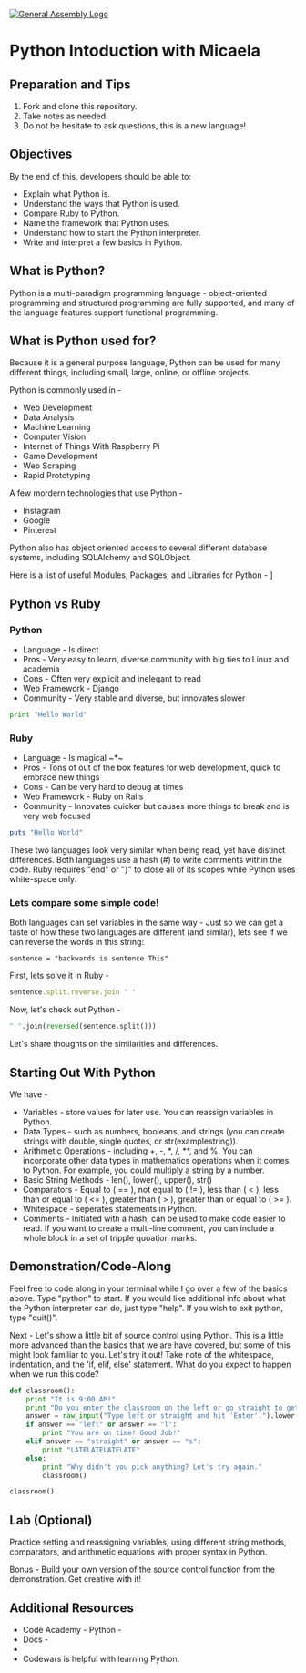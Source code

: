 [![General Assembly Logo](https://camo.githubusercontent.com/1a91b05b8f4d44b5bbfb83abac2b0996d8e26c92/687474703a2f2f692e696d6775722e636f6d2f6b6538555354712e706e67)](https://generalassemb.ly/education/web-development-immersive)

# Python Intoduction with Micaela

## Preparation and Tips

1.  Fork and clone this repository.
1.  Take notes as needed.
1.  Do not be hesitate to ask questions, this is a new language!

## Objectives

By the end of this, developers should be able to:

-   Explain what Python is.
-   Understand the ways that Python is used.
-   Compare Ruby to Python.
-   Name the framework that Python uses.
-   Understand how to start the Python interpreter.
-   Write and interpret a few basics in Python.

## What is Python?

Python is a multi-paradigm programming language - object-oriented programming and structured programming are fully supported, and many of the language features support functional programming.

## What is Python used for?

Because it is a general purpose language, Python can be used for many different things, including small, large, online, or offline projects.

Python is commonly used in -
-   Web Development
-   Data Analysis
-   Machine Learning
-   Computer Vision
-   Internet of Things With Raspberry Pi
-   Game Development
-   Web Scraping
-   Rapid Prototyping

A few mordern technologies that use Python -
-   Instagram
-   Google
-   Pinterest

Python also has object oriented access to several different database systems, including SQLAlchemy and SQLObject.

Here is a list of useful Modules, Packages, and Libraries for Python - [](https://wiki.python.org/moin/UsefulModules#Useful_Modules.2C_Packages_and_Libraries)]

## Python vs Ruby

### Python
-   Language - Is direct
-   Pros - Very easy to learn, diverse community with big ties to Linux and academia
-   Cons - Often very explicit and inelegant to read
-   Web Framework - Django
-   Community - Very stable and diverse, but innovates slower

```python
print "Hello World"
```

### Ruby
-   Language - Is magical ~*~
-   Pros - Tons of out of the box features for web development, quick to embrace new things
-   Cons - Can be very hard to debug at times
-   Web Framework - Ruby on Rails
-   Community - Innovates quicker but causes more things to break and is very web focused

```ruby
puts "Hello World"
```

These two languages look very similar when being read, yet have distinct differences.
Both languages use a hash (#) to write comments within the code.
Ruby requires "end" or "}" to close all of its scopes while Python uses white-space only.

### Lets compare some simple code!

Both languages can set variables in the same way -
Just so we can get a taste of how these two languages are different (and similar), lets see if we can reverse the words in this string:

```
sentence = "backwards is sentence This"
```

First, lets solve it in Ruby -
```ruby
sentence.split.reverse.join ' '
```

Now, let's check out Python -
```python
" ".join(reversed(sentence.split()))
```

Let's share thoughts on the similarities and differences.

## Starting Out With Python

We have -
-   Variables - store values for later use. You can reassign variables in Python.
-   Data Types - such as numbers, booleans, and strings (you can create strings with double, single quotes, or str(examplestring)).
-   Arithmetic Operations - including +, -, *, /, **, and %. You can incorporate other data types in mathematics operations when it comes to Python. For example, you could multiply a string by a number.
-   Basic String Methods - len(), lower(), upper(), str()
-   Comparators - Equal to ( == ), not equal to ( != ), less than ( < ), less than or equal to ( <= ), greater than ( > ), greater than or equal to ( >= ).
-   Whitespace - seperates statements in Python.
-   Comments - Initiated with a hash, can be used to make code easier to read. If you want to create a multi-line comment, you can include a whole block in a set of tripple quoation marks.


## Demonstration/Code-Along

Feel free to code along in your terminal while I go over a few of the basics above. Type "python" to start. If you would like additional info about what the Python interpreter can do, just type "help". If you wish to exit python, type "quit()".

Next - Let's show a little bit of source control using Python. This is a little more advanced than the basics that we are have covered, but some of this might look familiar to you. Let's try it out! Take note of the whitespace, indentation, and the 'if, elif, else' statement. What do you expect to happen when we run this code?

```python
def classroom():
    print "It is 9:00 AM!"
    print "Do you enter the classroom on the left or go straight to get a last minute cup of coffee?"
    answer = raw_input("Type left or straight and hit 'Enter'.").lower()
    if answer == "left" or answer == "l":
        print "You are on time! Good Job!"
    elif answer == "straight" or answer == "s":
        print "LATELATELATELATE"
    else:
        print "Why didn't you pick anything? Let's try again."
        classroom()

classroom()
```

## Lab (Optional)

Practice setting and reassigning variables, using different string methods, comparators, and arithmetic equations with proper syntax in Python.

Bonus - Build your own version of the source control function from the demonstration. Get creative with it!

## Additional Resources

-   Code Academy - Python - [](https://www.codecademy.com/courses/python-beginner)
-   Docs - [](https://docs.python.org/3/)
-   [](https://www.python.org/)
-   Codewars is helpful with learning Python.
